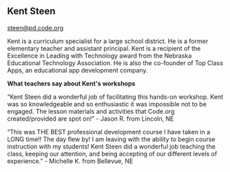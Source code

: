 ## Kent Steen

[steen@pd.code.org](mailto:steen@pd.code.org)

Kent is a curriculum specialist for a large school district. He is a former elementary teacher and assistant principal. Kent is a recipient of the Excellence in Leading with Technology award from the Nebraska Educational Technology Association. He is also the co-founder of Top Class Apps, an educational app development company.

**What teachers say about Kent's workshops**

“Kent Steen did a wonderful job of facilitating this hands-on workshop. Kent was so knowledgeable and so enthusiastic it was impossible not to be engaged. The lesson materials and activities that Code.org created/provided are spot on!” - Jason R. from Lincoln, NE

“This was THE BEST professional development course I have taken in a LONG time!! The day flew by! I am leaving with the ability to begin course instruction with my students! Kent Steen did a wonderful job teaching the class, keeping our attention, and being accepting of our different levels of experience.” - Michelle K. from Bellevue, NE

